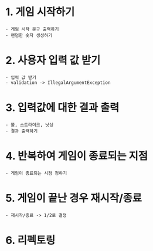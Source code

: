 # 1. 게임 시작하기
    - 게임 시작 문구 출력하기
    - 랜덤한 숫자 생성하기

# 2. 사용자 입력 값 받기
    - 입력 값 받기
    - validation -> IllegalArgumentException

# 3. 입력값에 대한 결과 출력
    - 볼, 스트라이크, 낫싱
    - 결과 출력하기

# 4. 반복하여 게임이 종료되는 지점
    - 게임이 종료되는 시점 정하기

# 5. 게임이 끝난 경우 재시작/종료
    - 재시작/종료 -> 1/2로 결정

# 6. 리펙토링